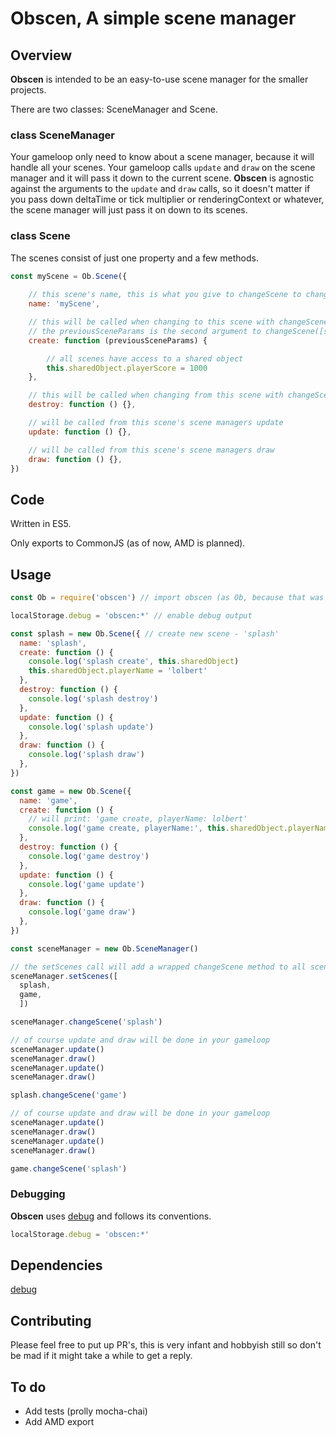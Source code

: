 # Obscen, A simple scene manager

## Overview

**Obscen** is intended to be an easy-to-use scene manager for the smaller projects.

There are two classes: SceneManager and Scene.

### class SceneManager

Your gameloop only need to know about a scene manager, because it will handle all your scenes.
Your gameloop calls ```update``` and ```draw``` on the scene manager and it will pass it down to the current scene.
**Obscen** is agnostic against the arguments to the ```update``` and ```draw``` calls, so it doesn't matter if you pass down deltaTime or tick multiplier or renderingContext or whatever, the scene manager will just pass it on down to its scenes.

### class Scene

The scenes consist of just one property and a few methods.

```js
const myScene = Ob.Scene({
	
	// this scene's name, this is what you give to changeScene to change to this scene
	name: 'myScene',

	// this will be called when changing to this scene with changeScene('myScene', nextSceneParams)
	// the previousSceneParams is the second argument to changeScene([scene name], nextSceneParams)
	create: function (previousSceneParams) {

		// all scenes have access to a shared object
		this.sharedObject.playerScore = 1000
	},

	// this will be called when changing from this scene with changeScene('anyOtherScene')
	destroy: function () {},

	// will be called from this scene's scene managers update
	update: function () {},

	// will be called from this scene's scene managers draw
	draw: function () {},
})
```

## Code

Written in ES5.

Only exports to CommonJS (as of now, AMD is planned).

## Usage

```js
const Ob = require('obscen') // import obscen (as Ob, because that was its intended name, which was taken)

localStorage.debug = 'obscen:*' // enable debug output

const splash = new Ob.Scene({ // create new scene - 'splash'
  name: 'splash', 
  create: function () {
    console.log('splash create', this.sharedObject)
    this.sharedObject.playerName = 'lolbert'
  },
  destroy: function () {
    console.log('splash destroy')
  },
  update: function () {
    console.log('splash update')
  },
  draw: function () {
    console.log('splash draw')
  },
})

const game = new Ob.Scene({
  name: 'game',
  create: function () {
  	// will print: 'game create, playerName: lolbert'
    console.log('game create, playerName:', this.sharedObject.playerName) 
  },
  destroy: function () {
    console.log('game destroy')
  },
  update: function () {
    console.log('game update')
  },
  draw: function () {
    console.log('game draw')
  },
})

const sceneManager = new Ob.SceneManager()

// the setScenes call will add a wrapped changeScene method to all scenes, before this .changeScene does not work
sceneManager.setScenes([
  splash,
  game,
  ])

sceneManager.changeScene('splash')

// of course update and draw will be done in your gameloop
sceneManager.update()
sceneManager.draw()
sceneManager.update()
sceneManager.draw()

splash.changeScene('game')

// of course update and draw will be done in your gameloop
sceneManager.update()
sceneManager.draw()
sceneManager.update()
sceneManager.draw()

game.changeScene('splash')
```

### Debugging

**Obscen** uses [debug](https://www.npmjs.com/package/debug) and follows its conventions.

```js
localStorage.debug = 'obscen:*'
```

## Dependencies

[debug](https://www.npmjs.com/package/debug)

## Contributing

Please feel free to put up PR's, this is very infant and hobbyish still so don't be mad if it might take a while to get a reply.

## To do

- Add tests (prolly mocha-chai)
- Add AMD export
